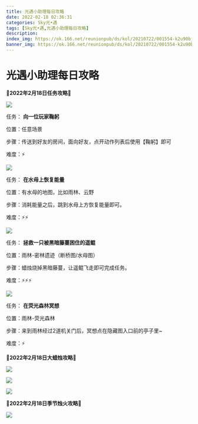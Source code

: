 ```yaml
---
title: 光遇小助理每日攻略
date: 2022-02-18 02:36:31
categories: Sky光•遇
tags: [Sky光•遇,光遇小助理每日攻略]
description: 
index_img: https://ok.166.net/reunionpub/ds/kol/20210722/001554-k2u90bj7ay.png?imageView&thumbnail=600x0&type=jpg
banner_img: https://ok.166.net/reunionpub/ds/kol/20210722/001554-k2u90bj7ay.png?imageView&thumbnail=600x0&type=jpg
---
```

# 光遇小助理每日攻略
**🌊2022年2月18日任务攻略🌊**

![](https://ok.166.net/reunionpub/ds/kol/20220218/011705-gbyo61swz8.png)

任务： **向一位玩家鞠躬**

位置：任意场景

步骤：传送到好友的房间，面向好友，点开动作列表后使用【鞠躬】即可

难度：⚡

![](https://ok.166.net/reunionpub/ds/kol/20220218/011738-r5bvisgn1f.png)

任务： **在水母上恢复能量**

位置：有水母的地图，比如雨林、云野

步骤：消耗能量之后，跳到水母上方恢复能量即可。

难度：⚡⚡

![](https://ok.166.net/reunionpub/ds/kol/20220218/011804-zahc3vs76p.png)

任务： **拯救一只被黑暗藤蔓困住的遥鲲**

位置：雨林-密林遗迹（断桥图/水母图）

步骤：蜡烛烧掉黑暗藤蔓，让遥鲲飞走即可完成任务。

难度：⚡⚡⚡

![](https://ok.166.net/reunionpub/ds/kol/20220218/011829-bj7nsmk0ew.png)

任务： **在荧光森林冥想**

位置：雨林-荧光森林

步骤：来到雨林经过2道机关门后，冥想点在隐藏图入口前的亭子里~

难度：⚡

 **🌊2022年2月18日大蜡烛攻略🌊**

![](https://ok.166.net/reunionpub/ds/kol/20220218/012039-ae1zs2ow0v.png)

![](https://ok.166.net/reunionpub/ds/kol/20220218/012118-pz6mlfvoqk.png)

![](https://ok.166.net/reunionpub/ds/kol/20220218/011932-dsfqkya95z.png)

  

 **🌊2022年2月18日季节烛火攻略🌊**

![](https://ok.166.net/reunionpub/ds/kol/20220218/012137-5parv4y1w8.png)

  

  

  

